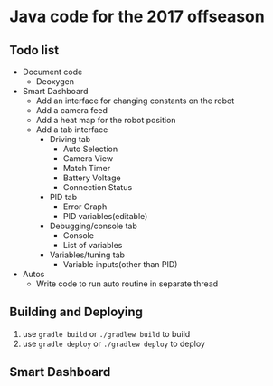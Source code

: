 # Java code for the 2017 offseason

## Todo list
* Document code
    * Deoxygen
* Smart Dashboard
    * Add an interface for changing constants on the robot
    * Add a camera feed
    * Add a heat map for the robot position
    * Add a tab interface
        * Driving tab
            * Auto Selection
            * Camera View
            * Match Timer
            * Battery Voltage
            * Connection Status
        * PID tab
            * Error Graph
            * PID variables(editable)
        * Debugging/console tab
            * Console
            * List of variables
        * Variables/tuning tab
            * Variable inputs(other than PID)
* Autos
    * Write code to run auto routine in separate thread

## Building and Deploying
1. use `gradle build` or `./gradlew build` to build
2. use `gradle deploy` or `./gradlew deploy` to deploy


## Smart Dashboard


